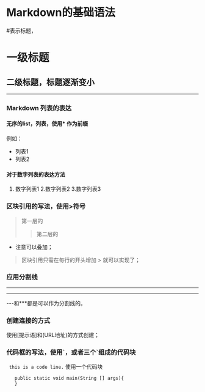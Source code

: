 # Markdown的基础语法
\#表示标题，
# 一级标题
## 二级标题，标题逐渐变小

----
### Markdown 列表的表达
#### 无序的list，列表，使用* 作为前缀
例如：
* 列表1
* 列表2

#### 对于数字列表的表达方法
1. 数字列表1
2.数字列表2
3.数字列表3

### 区块引用的写法，使用\>符号
> 第一层的
>   >  第二层的
* 注意可以叠加；
> 区块引用只需在每行的开头增加 \>
> 就可以实现了；

### 应用分割线
---
***
\---和\***都是可以作为分割线的。

### 创建连接的方式
使用\[提示语]和\(URL地址)的方式创建；

### 代码框的写法，使用\`，或者三个\`组成的代码块
` this is a code line.`
使用一个代码块
```
   public static void main(String [] args){
   }
   ```
